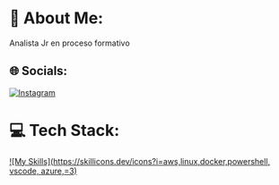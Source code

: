# 💫 About Me:
Analista Jr en proceso formativo 


## 🌐 Socials:
[![Instagram](https://img.shields.io/badge/Instagram-%23E4405F.svg?logo=Instagram&logoColor=white)](https://instagram.com/dvpsl) 

# 💻 Tech Stack:


[![My Skills](https://skillicons.dev/icons?i=aws,linux,docker,powershell, vscode, azure,=3)](https://skillicons.dev)

